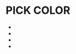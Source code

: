 
<!-- # ------------------------------------------------------------------
# kickassGFX.net - Best Graphic Source - Free Themes, Scripts & Plugins 
# -----------------------------------------------------------------------
# This file has been downloaded from KickassGFX.net
# Homepage: http://www.kickassgfx.net/
# -----------------------------------------------------------------------
# You'll find your Updates everyday at KickassGFX.net
# -----------------------------------------------------------------------
# If you need support with this template you can
# contact us at   http://www.kickassgfx.net/
# ------------------------------------------------------------------- -->
<!DOCTYPE html>
<html lang="en">

<!--[if gte IE 9]>  <html class="ie9" lang="en">    <![endif]-->
<!--[if gte IE 8]>  <html class="ie8" lang="en">    <![endif]-->

<head>
<meta charset="UTF-8" />
<meta name="viewport" content="width=device-width, initial-scale=1.0" />

<title>Downloaded from KickassGFX.net</title>

<meta name="description" content="" />
<meta name="author" content="" />

<!-- CSS -->
<link href="css/master.css" rel="stylesheet" type="text/css" />
<link href="preview-asset/preview.css" rel="stylesheet" type="text/css" />

<meta http-equiv="Content-Type" content="text/html; charset=utf-8" /></head>

<body>

<!-- Choose Color -->
<div id="preloader-container">
    <div id="preloader">
      <h1>PICK COLOR</h1>
        <div id="preloader-color">
        	<ul id="color-list">
            	<li><a href="themeYellow.html"><img src="preview-asset/color-yellow.png" alt="" /></a></li>
            	<li><a href="themeBlue.html"><img src="preview-asset/color-blue.png" alt="" /></a></li>
            	<li><a href="themeRed.html"><img src="preview-asset/color-red.png" alt="" /></a></li>
            	<li><a href="themeGreen.html"><img src="preview-asset/color-green.png" alt="" /></a></li>
            </ul>
        </div>
    </div>
</div>
<!-- End Choose Color -->



<!-- External script put in the bottom of the page to cut load time -->
<script type="text/javascript" src="http://maps.google.com/maps/api/js?sensor=false"></script>

</body>
</html>

